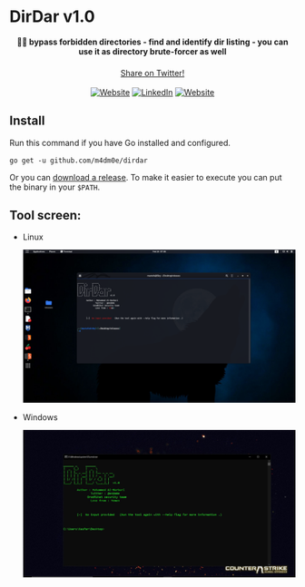 # DirDar v1.0

<p align="center">
  <b>🏴‍☠️ bypass forbidden directories - find and identify dir listing - you can use it as directory brute-forcer as well</b><br>
    <sub>
  </sub>
  <br>
  <!--Tweet button-->
  <a href="https://twitter.com/intent/tweet?url=https%3A%2F%2Fgithub.com%2Fm4dm0e%2Fdirdar&text=DirDar%20is%20a%20tool%20that%20searches%20for%20(403-Forbidden)%20directories%20to%20break%20it%20and%20get%20dir%20listing%20on%20it." target="_blank">Share on Twitter!
  </a>
  <br><br />
  <a href="https://twitter.com/m4dm0e"><img alt="Website" src="https://img.shields.io/twitter/follow/m4dm0e.svg?style=flat-square&logo=twitter"></a>
<a href="https://www.linkedin.com/in/Albarbari/"><img alt="LinkedIn" src="https://img.shields.io/badge/LinkedIn-Mohammed%20Al%20Barbari-blue?style=flat-square&logo=linkedin"></a>
<a href="https://moe.grodriket.com/"><img alt="Website" src="https://img.shields.io/badge/Website-moe.grodriket.com-blue?style=flat-square&logo=google-chrome"></a>
<br />
</p>
  
## Install

Run this command if you have Go installed and configured.

```
go get -u github.com/m4dm0e/dirdar
```

Or you can [download a release](https://github.com/m4dm0e/dirdar/releases).
To make it easier to execute you can put the binary in your `$PATH`.

## Tool screen:
* Linux


  <img src="statics/img/firstScreen.png" alt="linux" ></a>


* Windows

  <img src="statics/img/windows.JPG" alt="windows" ></a>
